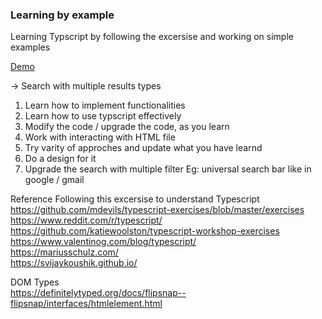 ### Learning by example
Learning Typscript by following the excersise and working on simple examples

[Demo](https://optimistic-lamarr-ad8f4a.netlify.app/)

-> Search with multiple results types
1. Learn how to implement functionalities 
2. Learn how to use typscript effectively
3. Modify the code / upgrade the code, as you learn
4. Work with interacting with HTML file
5. Try varity of approches and update what you have learnd
6. Do a design for it 
7. Upgrade the search with multiple filter Eg: universal search bar like in google / gmail  

Reference Following this excersise to understand Typescript \
https://github.com/mdevils/typescript-exercises/blob/master/exercises \
https://www.reddit.com/r/typescript/ \
https://github.com/katiewoolston/typescript-workshop-exercises \
https://www.valentinog.com/blog/typescript/ \
https://mariusschulz.com/ \
https://svijaykoushik.github.io/

DOM Types \
https://definitelytyped.org/docs/flipsnap--flipsnap/interfaces/htmlelement.html

